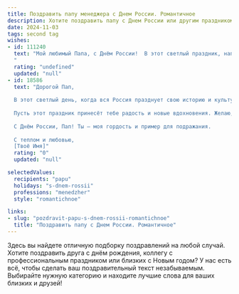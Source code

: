 ```yaml
---
title: Поздравить папу менеджера с Днем России. Романтичное
description: Хотите поздравить папу с Днем России или другим праздником? Наш ИИ создаст незабываемое поздравление, а вы обязательно выделитесь среди других.  
date: 2024-11-03
tags: second tag
wishes:
- id: 111240
  text: "Мой любимый Папа, с Днём России!  В этот светлый праздник, наполненный гордостью за нашу страну, я хочу сказать тебе, как сильно люблю тебя.  Ты — мой надёжный оплот, мой пример мужества и профессионализма, замечательный менеджер и самый лучший папа на свете. Пусть твоя жизнь будет яркой и счастливой, полной любви и радости, как бескрайние просторы нашей Родины.  Целую тебя крепко-крепко!
  "
  rating: "undefined"
  updated: "null"
- id: 18586
  text: "Дорогой Пап,
  
  В этот светлый день, когда вся Россия празднует свою историю и культуру, я хочу поздравить тебя с Днём России. Ты, как менеджер, всегда демонстрируешь не только профессионализм, но и глубокое чувство патриотизма. Твоя любовь к своей стране и стремление к её процветанию вдохновляют меня каждый день.
  
  Пусть этот праздник принесёт тебе радость и новые вдохновения. Желаю, чтобы твои усилия и талант продолжали служить нашей Родине, делая её ещё лучше и сильнее.
  
  С Днём России, Пап! Ты – моя гордость и пример для подражания.
  
  С теплом и любовью,
  [Твоё Имя]"
  rating: "0"
  updated: "null"

selectedValues:
  recipients: "papu"
  holidays: "s-dnem-rossii"
  professions: "menedzher"
  style: "romantichnoe"

links:
- slug: "pozdravit-papu-s-dnem-rossii-romantichnoe"
  title: "Поздравить папу с Днем России. Романтичное"
---
```


Здесь вы найдете отличную подборку поздравлений на любой случай. 
Хотите поздравить друга с днём рождения, коллегу с профессиональным праздником или близких с Новым годом? У нас есть всё, чтобы сделать ваш поздравительный текст незабываемым. Выбирайте нужную категорию и находите лучшие слова для ваших близких и друзей!
